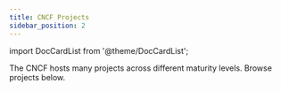 ```yaml
---
title: CNCF Projects
sidebar_position: 2
---
```

import DocCardList from '@theme/DocCardList';

The CNCF hosts many projects across different maturity levels. Browse projects below.

<DocCardList />